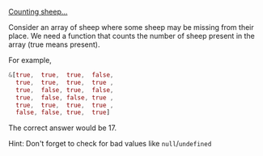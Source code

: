 [Counting sheep...](https://www.codewars.com/kata/54edbc7200b811e956000556)

Consider an array of sheep where some sheep may be missing from their place. We need a function that counts the number of sheep present in the array (true means present).

For example,

```rust
&[true,  true,  true,  false,
  true,  true,  true,  true ,
  true,  false, true,  false,
  true,  false, false, true ,
  true,  true,  true,  true ,
  false, false, true,  true]
```

The correct answer would be 17.

Hint: Don't forget to check for bad values like `null`/`undefined`